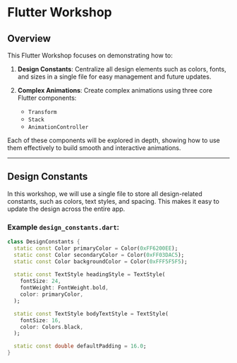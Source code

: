 # Flutter Workshop

## Overview

This Flutter Workshop focuses on demonstrating how to:

1. **Design Constants**: Centralize all design elements such as colors, fonts, and sizes in a single file for easy management and future updates.
   
2. **Complex Animations**: Create complex animations using three core Flutter components:
    - `Transform`
    - `Stack`
    - `AnimationController`

Each of these components will be explored in depth, showing how to use them effectively to build smooth and interactive animations.

---

## Design Constants

In this workshop, we will use a single file to store all design-related constants, such as colors, text styles, and spacing. This makes it easy to update the design across the entire app.

### Example `design_constants.dart`:

```dart
class DesignConstants {
  static const Color primaryColor = Color(0xFF6200EE);
  static const Color secondaryColor = Color(0xFF03DAC5);
  static const Color backgroundColor = Color(0xFFF5F5F5);
  
  static const TextStyle headingStyle = TextStyle(
    fontSize: 24,
    fontWeight: FontWeight.bold,
    color: primaryColor,
  );

  static const TextStyle bodyTextStyle = TextStyle(
    fontSize: 16,
    color: Colors.black,
  );

  static const double defaultPadding = 16.0;
}
